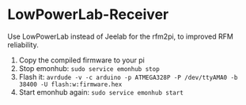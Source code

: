 # LowPowerLab-Receiver

Use LowPowerLab instead of Jeelab for the rfm2pi, to improved RFM reliability.

1. Copy the compiled firmware to your pi
2. Stop emonhub: `sudo service emonhub stop`
3. Flash it: `avrdude -v -c arduino -p ATMEGA328P -P /dev/ttyAMA0 -b 38400 -U flash:w:firmware.hex`
4. Start emonhub again: `sudo service emonhub start`